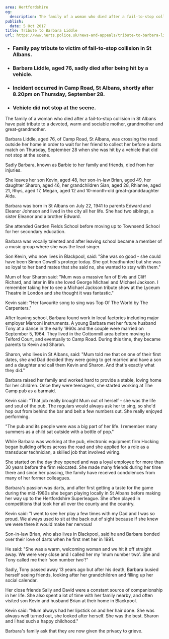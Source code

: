 ```yaml
area: Hertfordshire
og:
  description: The family of a woman who died after a fail-to-stop collision in St Albans have paid tribute to a devoted, warm and sociable mother, grandmother and great-grandmother.
publish:
  date: 5 Oct 2017
title: Tribute to Barbara Liddle
url: https://www.herts.police.uk/news-and-appeals/tribute-to-barbara-liddle
```

* ### Family pay tribute to victim of fail-to-stop collision in St Albans.

 * ### Barbara Liddle, aged 76, sadly died after being hit by a vehicle.

 * ### Incident occurred in Camp Road, St Albans, shortly after 8.20pm on Thursday, September 28.

 * ### Vehicle did not stop at the scene.

The family of a woman who died after a fail-to-stop collision in St Albans have paid tribute to a devoted, warm and sociable mother, grandmother and great-grandmother.

Barbara Liddle, aged 76, of Camp Road, St Albans, was crossing the road outside her home in order to wait for her friend to collect her before a darts match on Thursday, September 28 when she was hit by a vehicle that did not stop at the scene.

Sadly Barbara, known as Barbie to her family and friends, died from her injuries.

She leaves her son Kevin, aged 48, her son-in-law Brian, aged 49, her daughter Sharon, aged 46, her grandchildren Sian, aged 28, Rhianne, aged 21, Rhys, aged 17, Megan, aged 12 and 10-month-old great-granddaughter Aida.

Barbara was born in St Albans on July 22, 1941 to parents Edward and Eleanor Johnson and lived in the city all her life. She had two siblings, a sister Eleanor and a brother Edward.

She attended Garden Fields School before moving up to Townsend School for her secondary education.

Barbara was vocally talented and after leaving school became a member of a music group where she was the lead singer.

Son Kevin, who now lives in Blackpool, said: "She was so good - she could have been Simon Cowell's protege today. She got headhunted but she was so loyal to her band mates that she said no, she wanted to stay with them."

Mum of four Sharon said: "Mum was a massive fan of Elvis and Cliff Richard, and later in life she loved George Michael and Michael Jackson. I remember taking her to see a Michael Jackson tribute show at the Lyceum Theatre in London and she thought it was fantastic."

Kevin said: "Her favourite song to sing was Top Of The World by The Carpenters."

After leaving school, Barbara found work in local factories including major employer Marconi Instruments. A young Barbara met her future husband Tony at a dance in the early 1960s and the couple were married on September 5, 1964. They lived in the Cottonmill area before moving to Telford Court, and eventually to Camp Road. During this time, they became parents to Kevin and Sharon.

Sharon, who lives in St Albans, said: "Mum told me that on one of their first dates, she and Dad decided they were going to get married and have a son and a daughter and call them Kevin and Sharon. And that's exactly what they did."

Barbara raised her family and worked hard to provide a stable, loving home for her children. Once they were teenagers, she started working at The Camp pub as a barmaid.

Kevin said: "That job really brought Mum out of herself - she was the life and soul of the pub. The regulars would always ask her to sing, so she'd hop out from behind the bar and belt a few numbers out. She really enjoyed performing.

"The pub and its people were was a big part of her life. I remember many summers as a child sat outside with a bottle of pop."

While Barbara was working at the pub, electronic equipment firm Hocking began building offices across the road and she applied for a role as a transducer technician, a skilled job that involved wiring.

She started on the day they opened and was a loyal employee for more than 30 years before the firm relocated. She made many friends during her time there and since her passing, the family have received condolences from many of her former colleagues.

Barbara's passion was darts, and after first getting a taste for the game during the mid-1980s she began playing locally in St Albans before making her way up to the Hertfordshire Superleague. She often played in competitions that took her all over the county and the country.

Kevin said: "I went to see her play a few times with my Dad and I was so proud. We always used to sit at the back out of sight because if she knew we were there it would make her nervous!

Son-in-law Brian, who also lives in Blackpool, said he and Barbara bonded over their love of darts when he first met her in 1991.

He said: "She was a warm, welcoming woman and we hit it off straight away. We were very close and I called her my 'mum number two'. She and Tony called me their 'son number two'!"

Sadly, Tony passed away 13 years ago but after his death, Barbara busied herself seeing friends, looking after her grandchildren and filling up her social calendar.

Her close friends Sally and David were a constant source of companionship in her life. She also spent a lot of time with her family nearby, and often visited son Kevin and husband Brian at their home in Blackpool.

Kevin said: "Mum always had her lipstick on and her hair done. She was always well turned out, she looked after herself. She was the best. Sharon and I had such a happy childhood."

Barbara's family ask that they are now given the privacy to grieve.
